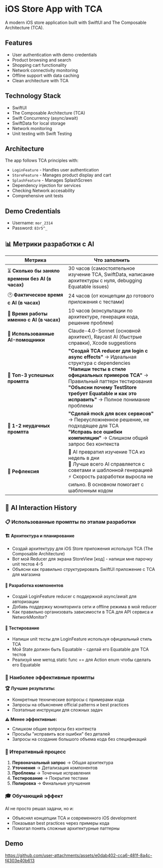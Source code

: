 # iOS Store App with TCA

A modern iOS store application built with SwiftUI and The Composable Architecture (TCA).

## Features

- User authentication with demo credentials
- Product browsing and search
- Shopping cart functionality
- Network connectivity monitoring
- Offline support with data caching
- Clean architecture with TCA

## Technology Stack

- SwiftUI
- The Composable Architecture (TCA)
- Swift Concurrency (async/await)
- SwiftData for local storage
- Network monitoring
- Unit testing with Swift Testing

## Architecture

The app follows TCA principles with:
- `LoginFeature` - Handles user authentication
- `StoreFeature` - Manages product display and cart
- `SplashFeature` - Manages SplashScreen
- Dependency injection for services
- Checking Network accesability
- Comprehensive unit tests

## Demo Credentials

- Username: `mor_2314`
- Password: `83r5^_`

## 📊 Метрики разработки с AI

| Метрика | Что заполнить |
|---------|---------------|
| ⏳ **Сколько бы заняло времени без AI (в часах)** | 30 часов (самостоятельное изучение TCA, SwiftData, написание архитектуры с нуля, debugging Equatable issues) |
| 🕐 **Фактическое время с AI (в часах)** | 24 часов (от концепции до готового приложения с тестами) |
| 🧠 **Время работы именно с AI (в часах)** | 10 часов (консультации по архитектуре, генерация кода, решение проблем) |
| 🤖 **Использованные AI-помощники** | Claude-4.0-Sonnet (основной архитект), Raycast AI (быстрые справки), Xcode suggestions |
| 💬 **Топ-3 успешных промпта** | **"Создай TCA reducer для login с async effects"** → Идеальная структура с dependencies<br/>**"Напиши тесты в стиле официальных примеров TCA"** → Правильный паттерн тестирования<br/>**"Объясни почему TestStore требует Equatable и как это исправить"** → Полное понимание проблемы |
| 🍂 **1-2 неудачных промпта** | **"Сделай mock для всех сервисов"** → Переусложненное решение, не подходящее для TCA<br/>**"Исправь все ошибки компиляции"** → Слишком общий запрос без контекста |
| 🧠 **Рефлексия** | 🚀 AI превратил изучение TCA из недель в дни<br/>🎯 Лучше всего AI справляется с советами и шаблонной генерацией<br/>⚡ Скорость разработки выросла не сильно. В основном помогает с шаблонным кодом<br/>

## 🤖 AI Interaction History

### 📋 Использованные промпты по этапам разработки

#### **🏗️ Архитектура и планирование**
- Создай архитектуру для iOS Store приложения используя TCA (The Composable Architecture)
- Вот мой Reducer для экрана StoreView [код] - напиши мне парочку unit тестов 4-5
- Объясни как правильно структурировать SwiftUI приложение с TCA для магазина

#### **🔧 Разработка компонентов**
- Создай LoginFeature reducer с поддержкой async/await для авторизации
- Добавь поддержку мониторинга сети и offline режима в мой reducer
- Как правильно организовать зависимости в TCA для API сервиса и NetworkMonitor?

#### **🧪 Тестирование**
- Напиши unit тесты для LoginFeature используя официальный стиль TCA
- Мой State должен быть Equatable - сделай его Equatable для TCA тестов
- Реализуй мне метод static func == для Action enum чтобы сделать его Equatable

### 🎯 Наиболее эффективные промпты

**🏆 Лучшие результаты:**
- Конкретные технические вопросы с примерами кода
- Запросы на объяснение official patterns и best practices  
- Поэтапные инструкции для сложных задач

**⚠️ Менее эффективные:**
- Слишком общие вопросы без контекста
- Просьбы "исправить все ошибки" без деталей
- Запросы на создание большого объема кода без спецификаций

### 🔄 Итеративный процесс

1. **Первоначальный запрос** → Общая архитектура
2. **Уточнения** → Детализация компонентов  
3. **Проблемы** → Точечные исправления
4. **Тестирование** → Покрытие тестами
5. **Полировка** → Финальные улучшения

### 🎓 Обучающий эффект

AI не просто решал задачи, но и:
- Объяснял концепции TCA и современного iOS development
- Показывал best practices через примеры кода
- Помогал понять сложные архитектурные паттерны

## Demo
https://github.com/user-attachments/assets/e0dab402-cca6-481f-8a4c-f4303e40b613



